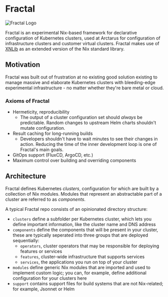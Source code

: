 # Fractal

![Fractal Logo](logo.png)

Fractal is an experimental Nix-based framework for declarative configuration of Kubernetes clusters, used at Arctarus for configuration of infrastructure clusters and customer virtual clusters. Fractal makes use of [XNLib](https://github.com/ArctarusLimited/xnlib) as an extended version of the Nix standard library.

## Motivation

Fractal was built out of frustration at no existing good solution existing to manage massive and elaborate Kubernetes clusters with bleeding-edge experimental infrastructure - no matter whether they're bare metal or cloud.

### Axioms of Fractal

- Hermeticity, reproducibility
  - The output of a cluster configuration set should _always_ be predictable. Random changes to upstream Helm charts shouldn't mutate configuration.
- Result caching for long-running builds
  - Developers shouldn't have to wait minutes to see their changes in action. Reducing the time of the inner development loop is one of Fractal's main goals.
- GitOps support (FluxCD, ArgoCD, etc.)
- Maximum control over building and overriding components

## Architecture

Fractal defines Kubernetes _clusters_, configuration for which are built by a collection of Nix modules. Modules that represent an abstractable part of a cluster are referred to as _components_.

A typical Fractal repo consists of an opinionated directory structure:

- `clusters` define a subfolder per Kubernetes cluster, which lets you define important information, like the cluster name and DNS address
- `components` define the components that will be present in your cluster, these are typically seperated into three groups that are deployed sequentially:
  - `operators`, cluster operators that may be responsible for deploying features or services
  - `features`, cluster-wide infrastructure that supports services
  - `services`, the applications you run on top of your cluster
- `modules` define generic Nix modules that are imported and used to implement custom logic; you can, for example, define additional configuration for your clusters here
- `support` contains support files for build systems that are not Nix-related; for example, Jsonnet or Helm
